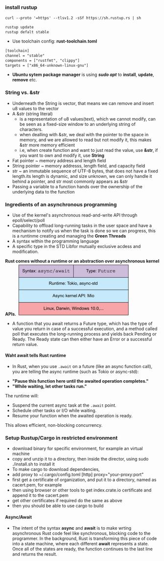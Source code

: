 ### install rustup ###
```
curl --proto '=https' --tlsv1.2 -sSf https://sh.rustup.rs | sh
```
    rustup update
    rustup defalt stable
* Use toolchain config: **rust-toolchain.toml**
```
[toolchain]
channel = "stable"
components = ["rustfmt", "clippy"]
targets = ["x86_64-unknown-linux-gnu"]
```
* **Ubuntu sytem package manager** is using ***sudo apt*** to **install**, **update**, **remove** etc.

### String vs. &str ###
* Underneath the String is vector, that means we can remove and insert u8 values to the vector 
* A &str (string literal) 
    * is a representation of u8 values(text), which we cannot modify, can be seen as a fixed-size window to an underlying string of characters.
    * when dealling with &str, we deal with the pointer to the space in memory, and we are allowed to read but not modify it, this makes &str more memory efficient
    * i.e, when create function and want to just read the value, use **&str**, if you want to own and modify it, use **String**
* Fat pointer ~ memory address and length field
* String pointer ~ memory addresss, length field, and capacity field
* str ~ an immutable sequence of UTF-8 bytes, that does not have a fixed length.its length is dynamic, and size unknown, we can only handle it behind a pointer, and str most commonly appears as &str
* Passing a variable to a function hands over the ownership of the underlying data to the function

### Ingredients of an asynchronous programming ###
- Use of the kernel's asynchronous read-and-write API through epoll/select/poll
- Capability to offload long-running tasks in the user space and have a mechanism to notify us when the task is done so we can progress, this is a runtinme creating and managing the **Green Threads**
- A syntax within the programming language
- A specific type in the STD Libfor mutually exclusive acdess and modification.

**Rust comes without a runtime or an abstraction over
asynchronous kernel APIs.**
![alt text](image.png)

* A function that you await returns a Future
type, which has the type of value you return in case of a successful execution, and a
method called poll that executes the long-running process and yields back Pending or Ready. The Ready state can then either have an Error or a successful return value.

#### Waht await tells Rust runtime ####
* In Rust, when you use `.await` on a future (like an async function call), you are telling the async runtime (such as Tokio or async-std):

- **"Pause this function here until the awaited operation completes."**
- **"While waiting, let other tasks run."**

The runtime will:
- Suspend the current async task at the `.await` point.
- Schedule other tasks or I/O while waiting.
- Resume your function when the awaited operation is ready.

This allows efficient, non-blocking concurrency.

### Setup Rustup/Cargo in restricted environment ###
* download binary for specific environment, for example an virtual machine
* copy and unzip it to a directory, then inside the director, using sudo ./install.sh to install it
* To make cargo to download dependencies, 
 * add proxy to ~/.cargo/config.toml
   [http]
   proxy="your-proxy:port"
 * first get a certificate of organization, and put it to a directory, named as cacert.pem, for example
 * then using browser or other tools to get index.crate.io certificate and append it to the  cacert.pem 
 * get other certificates if required do the same as above
* then you should be able to use cargo to build

#### Async/Await ####
* The intent of the syntax **async** and **await** is to make wrting asynchronous Rust code feel like synchronous, blocking code to the programmer. In the background, Rust is transforming this piece of code into a state machine, where each different **await** represents a state. Once all of the states are ready, the function continues to the last line and returns the result.

